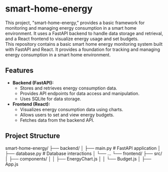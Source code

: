 # smart-home-energy
This project, "smart-home-energy," provides a basic framework for monitoring and managing energy consumption in a smart home environment. It uses a FastAPI backend to handle data storage and retrieval, and a React frontend to visualize energy usage and set budgets.  
This repository contains a basic smart home energy monitoring system built with FastAPI and React. It provides a foundation for tracking and managing energy consumption in a smart home environment.

## Features

* **Backend (FastAPI):**
    * Stores and retrieves energy consumption data.
    * Provides API endpoints for data access and manipulation.
    * Uses SQLite for data storage.
* **Frontend (React):**
    * Visualizes energy consumption data using charts.
    * Allows users to set and view energy budgets.
    * Fetches data from the backend API.

## Project Structure

smart-home-energy/
├── backend/
│   ├── main.py       # FastAPI application
│   ├── database.py   # Database interactions
│   └── ...
└── frontend/
├── src/
│   ├── components/
│   │   ├── EnergyChart.js
│   │   └── Budget.js
│   ├── App.js
